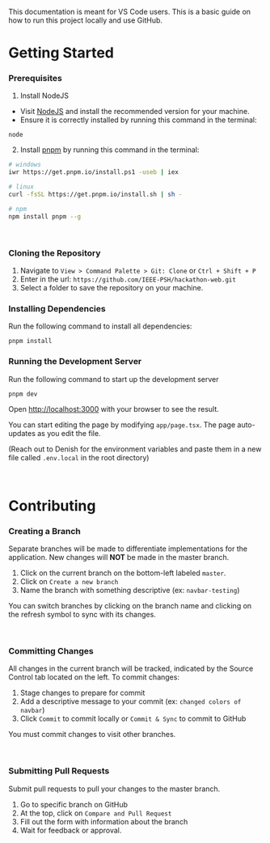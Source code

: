 This documentation is meant for VS Code users. This is a basic guide on how to run this project locally and use GitHub.
# Getting Started
### Prerequisites
1. Install NodeJS

* Visit [NodeJS](https://nodejs.org/en) and install the recommended version for your machine.
* Ensure it is correctly installed by running this command in the terminal:
```
node
```

2. Install [pnpm](https://pnpm.io/installation) by running this command in the terminal:
```sh
# windows
iwr https://get.pnpm.io/install.ps1 -useb | iex

# linux
curl -fsSL https://get.pnpm.io/install.sh | sh -

# npm
npm install pnpm --g
```

<br>

### Cloning the Repository
1. Navigate to `View > Command Palette > Git: Clone` or `Ctrl + Shift + P`
2. Enter in the url: `https://github.com/IEEE-PSH/hackathon-web.git`
3. Select a folder to save the repository on your machine.


### Installing Dependencies
Run the following command to install all dependencies:
```
pnpm install
```
### Running the Development Server
Run the following command to start up the development server
```
pnpm dev
```
Open [http://localhost:3000](http://localhost:3000) with your browser to see the result.

You can start editing the page by modifying `app/page.tsx`. The page auto-updates as you edit the file.
   
(Reach out to Denish for the environment variables and paste them in a new file called `.env.local` in the root directory)

<br>

# Contributing

### Creating a Branch

Separate branches will be made to differentiate implementations for the application. New changes will **NOT** be made in the master branch.

1. Click on the current branch on the bottom-left labeled `master`.
2. Click on `Create a new branch`
3. Name the branch with something descriptive (ex: `navbar-testing`)
   
You can switch branches by clicking on the branch name and clicking on the refresh symbol to sync with its changes.

<br>

### Committing Changes

All changes in the current branch will be tracked, indicated by the Source Control tab located on the left. To commit changes:

1. Stage changes to prepare for commit
2. Add a descriptive message to your commit (ex: `changed colors of navbar`)
3. Click `Commit` to commit locally or `Commit & Sync` to commit to GitHub

You must commit changes to visit other branches.

<br>

### Submitting Pull Requests
Submit pull requests to pull your changes to the master branch.
1. Go to specific branch on GitHub
2. At the top, click on `Compare and Pull Request`
3. Fill out the form with information about the branch
4. Wait for feedback or approval.
